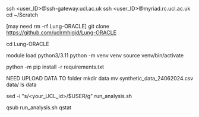 ssh <user_ID>@ssh-gateway.ucl.ac.uk
ssh <user_ID>@myriad.rc.ucl.ac.uk
cd ~/Scratch

[may need rm -rf Lung-ORACLE]
git clone https://github.com/uclrmhigid/Lung-ORACLE

cd Lung-ORACLE

module load python3/3.11
python -m venv venv
source venv/bin/activate

python -m pip install -r requirements.txt

NEED UPLOAD DATA TO folder
mkdir data
mv  synthetic_data_24062024.csv data/
ls data

sed -i "s/<your_UCL_id>/$USER/g" run_analysis.sh

qsub run_analysis.sh
qstat
